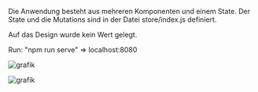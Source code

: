 

Die Anwendung besteht aus mehreren Komponenten und einem State. Der State und die Mutations sind in der Datei store/index.js definiert.

Auf das Design wurde kein Wert gelegt.

Run: "npm run serve" => localhost:8080

![grafik](https://user-images.githubusercontent.com/78689134/161440011-595f0d7e-cfde-4116-a522-24396017482b.png)


![grafik](https://user-images.githubusercontent.com/78689134/161439919-0819696a-f410-4257-b3dc-d3a6df3867aa.png)
